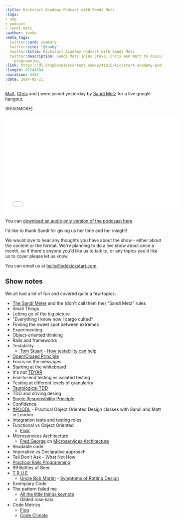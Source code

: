 ```yaml
---
:title: Kickstart Academy Podcast with Sandi Metz
:tags:
- oop
- podcast
- sandi-metz
:author: tooky
:meta_tags:
  twitter:card: summary
  twitter:site: "@tooky"
  twitter:title: Kickstart Academy Podcast with Sandi Metz
  twitter:description: Sandi Metz joins Steve, Chris and Matt to discuss object oriented
    programming,
:link: https://dl.dropboxusercontent.com/u/41915/kickstart-academy-podcast/001-sandi-metz.mp3
:length: 87243884
:duration: 5452
:date: 2014-05-21
---
```

[Matt][matt], [Chris][chris] and [I][tooky] were joined yesterday by [Sandi
Metz][sandi] for a live google hangout.

(READMORE)

<iframe width="560" height="315" src="//www.youtube.com/embed/u-d2v_8YYw4" frameborder="0" allowfullscreen></iframe>

You can [download an audio only version of the podcsast
here](https://dl.dropboxusercontent.com/u/41915/kickstart-academy-podcast/001-sandi-metz.mp3).

I'd like to thank Sandi for giving us her time and her insight!

We would love to hear any thoughts you have about the show - either about the
content or the format. We're planning to do a live show about once a month, so
if there's anyone you'd like us to talk to, or any topics you'd like us to cover
please let us know.

You can email us at <hello@bddkickstart.com>.

## Show notes

We all had a lot of fun and covered quite a few topics:

  * [The Sandi Meter][sandimeter] and the (don't call them the) "Sandi Metz" rules
  * Small Things
  * Letting go of the big picture
  * "Everything I know now I cargo culted"
  * Finding the sweet spot between extremes
  * Experimenting
  * Object-oriented thinking
  * Rails and frameworks
  * Testability
    * [Tom Stuart][tomstuart] - [How testability can help][howtestshelp]
  * [Open/Closed Principle][openclosed]
  * Focus on the messages
  * Starting at the whiteboard
  * It's not [TDYAR][tdyar]
  * End-to-end testing vs isolated testing
  * Testing at different levels of granularity
  * [Tautological TDD][tautolgytdd]
  * TDD and driving desing
  * [Single Responsibility Principle][srp]
  * Confidence
  * [#POODL][poodl] - Practical Object Oriented Design classes with Sandi and
  Matt in London
  * Integration tests and testing roles
  * Functional vs Object Oriented
    * [Elixir][elixir]
  * Microservices Architecture
    * [Fred George][fredgeorge] on [Microservices Architecture][microservices]
  * Readable code
  * Imperative vs Declarative approach
  * Tell Don't Ask - What Not How
  * [Practical Rails Programming][prp]
  * 99 Bottles of Beer
  * [T R U E][true]
    * [Uncle Bob Martin][unclebob] - [Symptoms of Rotting Design][designprinciples]
  * Exemplary Code
  * The pattern failed me
    * [All the little things keynote][rubyonales]
    * Gilded rose kata
  * Code Metrics
    * [Flog][flog]
    * [Code Climate][codeclimate]

[matt]: https://twitter.com/mattwynne
[chris]: https://twitter.com/chrismdp
[tooky]: https://twitter.com/tooky
[sandi]: https://twitter.com/sandimetz
[sandimeter]: https://github.com/makaroni4/sandi_meter
[tomstuart]: https://twitter.com/tomstuart
[howtestshelp]: http://codon.com/how-testability-can-help
[openclosed]: http://en.wikipedia.org/wiki/Open/closed_principle
[tdyar]: http://geepawhill.org/?p=47
[tautolgytdd]: http://blog.thecodewhisperer.com/2014/05/14/the-curious-case-of-tautological-tdd/
[srp]: http://en.wikipedia.org/wiki/Single_responsibility_principle
[poodl]: http://kickstartacademy.io/courses/practical-object-oriented-design
[fredgeorge]: https://twitter.com/fgeorge52
[microservices]: http://oredev.org/2013/wed-fri-conference/implementing-micro-service-architectures
[prp]: http://signup.practicalrailsbook.com/?lrRef=Ejvoln
[true]: http://vimeo.com/26330100
[rubyonales]: https://www.youtube.com/watch?v=x1wnI0AxpEU
[flog]: https://github.com/seattlerb/flog
[codeclimate]: https://codeclimate.com/
[unclebob]: https://twitter.com/unclebobmartin
[designprinciples]: http://www.objectmentor.com/resources/articles/Principles_and_Patterns.pdf
[elixir]: http://elixir-lang.org/
